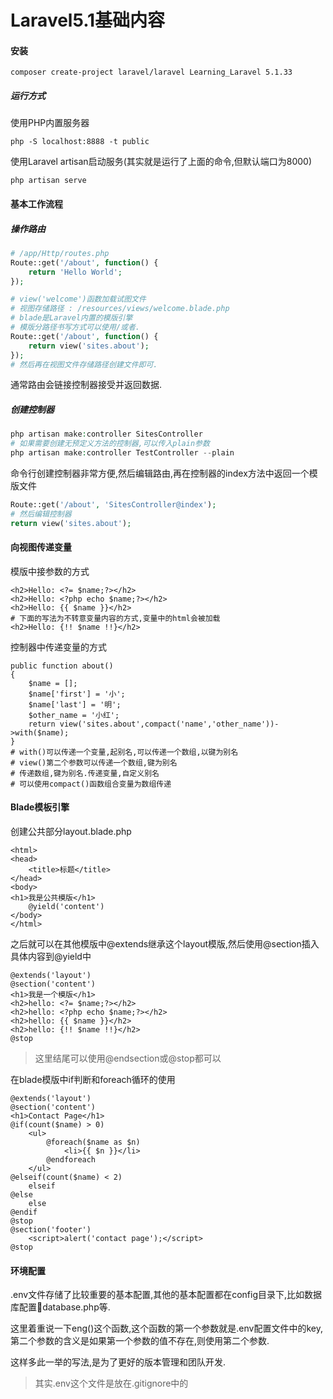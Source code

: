 # Laravel5.1基础内容

#### 安装

```
composer create-project laravel/laravel Learning_Laravel 5.1.33
```

##### 运行方式

使用PHP内置服务器

```
php -S localhost:8888 -t public
```

使用Laravel artisan启动服务\(其实就是运行了上面的命令,但默认端口为8000\)

```
php artisan serve
```

#### 基本工作流程

##### 操作路由

```php
# /app/Http/routes.php
Route::get('/about', function() {
    return 'Hello World';
});

# view('welcome')函数加载试图文件
# 视图存储路径 : /resources/views/welcome.blade.php
# blade是Laravel内置的模版引擎
# 模版分路径书写方式可以使用/或者.
Route::get('/about', function() {
    return view('sites.about');
});
# 然后再在视图文件存储路径创建文件即可.
```

通常路由会链接控制器接受并返回数据.

##### 创建控制器

```php
php artisan make:controller SitesController
# 如果需要创建无预定义方法的控制器,可以传入plain参数
php artisan make:controller TestController --plain
```

命令行创建控制器非常方便,然后编辑路由,再在控制器的index方法中返回一个模版文件

```php
Route::get('/about', 'SitesController@index');
# 然后编辑控制器
return view('sites.about');
```

#### 向视图传递变量

模版中接参数的方式

```
<h2>Hello: <?= $name;?></h2>
<h2>Hello: <?php echo $name;?></h2>
<h2>Hello: {{ $name }}</h2>
# 下面的写法为不转意变量内容的方式,变量中的html会被加载
<h2>Hello: {!! $name !!}</h2>
```

控制器中传递变量的方式

```
public function about()
{
    $name = [];
    $name['first'] = '小';
    $name['last'] = '明';
    $other_name = '小红';
    return view('sites.about',compact('name','other_name'))->with($name);
}
# with()可以传递一个变量,起别名,可以传递一个数组,以键为别名
# view()第二个参数可以传递一个数组,键为别名
# 传递数组,键为别名.传递变量,自定义别名
# 可以使用compact()函数组合变量为数组传递
```

#### Blade模板引擎

创建公共部分layout.blade.php

```
<html>
<head>
    <title>标题</title>
</head>
<body>
<h1>我是公共模版</h1>
    @yield('content')
</body>
</html>
```

之后就可以在其他模版中@extends继承这个layout模版,然后使用@section插入具体内容到@yield中

```
@extends('layout')
@section('content')
<h1>我是一个模版</h1>
<h2>hello: <?= $name;?></h2>
<h2>hello: <?php echo $name;?></h2>
<h2>hello: {{ $name }}</h2>
<h2>hello: {!! $name !!}</h2>
@stop
```

> 这里结尾可以使用@endsection或@stop都可以

在blade模版中if判断和foreach循环的使用

```
@extends('layout')
@section('content')
<h1>Contact Page</h1>
@if(count($name) > 0)
    <ul>
        @foreach($name as $n)
            <li>{{ $n }}</li>
        @endforeach
    </ul>
@elseif(count($name) < 2)
    elseif
@else
    else
@endif
@stop
@section('footer')
    <script>alert('contact page');</script>
@stop
```

#### 环境配置

.env文件存储了比较重要的基本配置,其他的基本配置都在config目录下,比如数据库配置database.php等.

这里着重说一下eng\(\)这个函数,这个函数的第一个参数就是.env配置文件中的key,第二个参数的含义是如果第一个参数的值不存在,则使用第二个参数.

这样多此一举的写法,是为了更好的版本管理和团队开发.

> 其实.env这个文件是放在.gitignore中的




